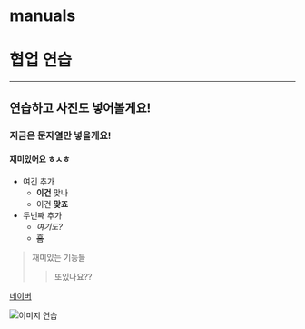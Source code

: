 # manuals
# 협업 연습
---
## 연습하고 사진도 넣어볼게요!

### 지금은 문자열만 넣을게요!

#### 재미있어요 ㅎㅅㅎ

- 여긴 추가
   - **이건** 맞나
   - 이건 __맞죠__
- 두번째 추가
  - *여기도?*
  - ~~흠~~

> 재미있는 기능들
>> 또있나요??

[네이버](http://www.naver.com)

![이미지 연습](./images/b4.jpg)
